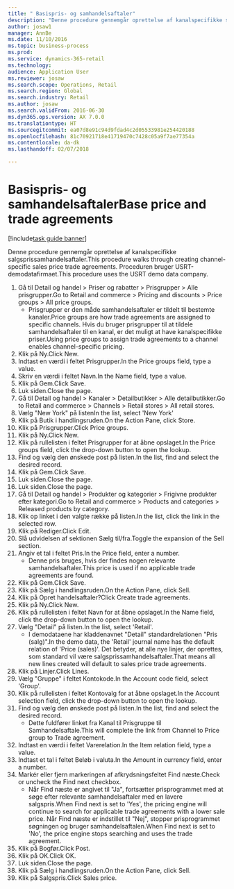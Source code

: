 ```yaml
--- 
title: " Basispris- og samhandelsaftaler"
description: "Denne procedure gennemgår oprettelse af kanalspecifikke salgsprissamhandelsaftaler."
author: josaw1
manager: AnnBe
ms.date: 11/10/2016
ms.topic: business-process
ms.prod: 
ms.service: dynamics-365-retail
ms.technology: 
audience: Application User
ms.reviewer: josaw
ms.search.scope: Operations, Retail
ms.search.region: Global
ms.search.industry: Retail
ms.author: josaw
ms.search.validFrom: 2016-06-30
ms.dyn365.ops.version: AX 7.0.0
ms.translationtype: HT
ms.sourcegitcommit: ea07d8e91c94d9fdad4c2d05533981e254420188
ms.openlocfilehash: 81c70921718e41719470c7428c05a9f7ae77354a
ms.contentlocale: da-dk
ms.lasthandoff: 02/07/2018

---
```

# <a name="base-price-and-trade-agreements"></a><span data-ttu-id="88b73-103"> Basispris- og samhandelsaftaler</span><span class="sxs-lookup"><span data-stu-id="88b73-103">Base price and trade agreements</span></span>

[!include[task guide banner](../includes/task-guide-banner.md)]

<span data-ttu-id="88b73-104">Denne procedure gennemgår oprettelse af kanalspecifikke salgsprissamhandelsaftaler.</span><span class="sxs-lookup"><span data-stu-id="88b73-104">This procedure walks through creating channel-specific sales price trade agreements.</span></span> <span data-ttu-id="88b73-105">Proceduren bruger USRT-demodatafirmaet.</span><span class="sxs-lookup"><span data-stu-id="88b73-105">This procedure uses the USRT demo data company.</span></span>

1. <span data-ttu-id="88b73-106">Gå til Detail og handel > Priser og rabatter > Prisgrupper > Alle prisgrupper.</span><span class="sxs-lookup"><span data-stu-id="88b73-106">Go to Retail and commerce > Pricing and discounts > Price groups > All price groups.</span></span>
    * <span data-ttu-id="88b73-107">Prisgrupper er den måde samhandelsaftaler er tildelt til bestemte kanaler.</span><span class="sxs-lookup"><span data-stu-id="88b73-107">Price groups are how trade agreements are assigned to specific channels.</span></span> <span data-ttu-id="88b73-108">Hvis du bruger prisgrupper til at tildele samhandelsaftaler til en kanal, er det muligt at have kanalspecifikke priser.</span><span class="sxs-lookup"><span data-stu-id="88b73-108">Using price groups to assign trade agreements to a channel enables channel-specific pricing.</span></span>  
2. <span data-ttu-id="88b73-109">Klik på Ny.</span><span class="sxs-lookup"><span data-stu-id="88b73-109">Click New.</span></span>
3. <span data-ttu-id="88b73-110">Indtast en værdi i feltet Prisgrupper.</span><span class="sxs-lookup"><span data-stu-id="88b73-110">In the Price groups field, type a value.</span></span>
4. <span data-ttu-id="88b73-111">Skriv en værdi i feltet Navn.</span><span class="sxs-lookup"><span data-stu-id="88b73-111">In the Name field, type a value.</span></span>
5. <span data-ttu-id="88b73-112">Klik på Gem.</span><span class="sxs-lookup"><span data-stu-id="88b73-112">Click Save.</span></span>
6. <span data-ttu-id="88b73-113">Luk siden.</span><span class="sxs-lookup"><span data-stu-id="88b73-113">Close the page.</span></span>
7. <span data-ttu-id="88b73-114">Gå til Detail og handel > Kanaler > Detailbutikker > Alle detailbutikker.</span><span class="sxs-lookup"><span data-stu-id="88b73-114">Go to Retail and commerce > Channels > Retail stores > All retail stores.</span></span>
8. <span data-ttu-id="88b73-115">Vælg "New York" på listen</span><span class="sxs-lookup"><span data-stu-id="88b73-115">In the list, select 'New York'</span></span>
9. <span data-ttu-id="88b73-116">Klik på Butik i handlingsruden.</span><span class="sxs-lookup"><span data-stu-id="88b73-116">On the Action Pane, click Store.</span></span>
10. <span data-ttu-id="88b73-117">Klik på Prisgrupper.</span><span class="sxs-lookup"><span data-stu-id="88b73-117">Click Price groups.</span></span>
11. <span data-ttu-id="88b73-118">Klik på Ny.</span><span class="sxs-lookup"><span data-stu-id="88b73-118">Click New.</span></span>
12. <span data-ttu-id="88b73-119">Klik på rullelisten i feltet Prisgrupper for at åbne opslaget.</span><span class="sxs-lookup"><span data-stu-id="88b73-119">In the Price groups field, click the drop-down button to open the lookup.</span></span>
13. <span data-ttu-id="88b73-120">Find og vælg den ønskede post på listen.</span><span class="sxs-lookup"><span data-stu-id="88b73-120">In the list, find and select the desired record.</span></span>
14. <span data-ttu-id="88b73-121">Klik på Gem.</span><span class="sxs-lookup"><span data-stu-id="88b73-121">Click Save.</span></span>
15. <span data-ttu-id="88b73-122">Luk siden.</span><span class="sxs-lookup"><span data-stu-id="88b73-122">Close the page.</span></span>
16. <span data-ttu-id="88b73-123">Luk siden.</span><span class="sxs-lookup"><span data-stu-id="88b73-123">Close the page.</span></span>
17. <span data-ttu-id="88b73-124">Gå til Detail og handel > Produkter og kategorier > Frigivne produkter efter kategori.</span><span class="sxs-lookup"><span data-stu-id="88b73-124">Go to Retail and commerce > Products and categories > Released products by category.</span></span>
18. <span data-ttu-id="88b73-125">Klik op linket i den valgte række på listen.</span><span class="sxs-lookup"><span data-stu-id="88b73-125">In the list, click the link in the selected row.</span></span>
19. <span data-ttu-id="88b73-126">Klik på Rediger.</span><span class="sxs-lookup"><span data-stu-id="88b73-126">Click Edit.</span></span>
20. <span data-ttu-id="88b73-127">Slå udvidelsen af sektionen Sælg til/fra.</span><span class="sxs-lookup"><span data-stu-id="88b73-127">Toggle the expansion of the Sell section.</span></span>
21. <span data-ttu-id="88b73-128">Angiv et tal i feltet Pris.</span><span class="sxs-lookup"><span data-stu-id="88b73-128">In the Price field, enter a number.</span></span>
    * <span data-ttu-id="88b73-129">Denne pris bruges, hvis der findes nogen relevante samhandelsaftaler.</span><span class="sxs-lookup"><span data-stu-id="88b73-129">This price is used if no applicable trade agreements are found.</span></span>  
22. <span data-ttu-id="88b73-130">Klik på Gem.</span><span class="sxs-lookup"><span data-stu-id="88b73-130">Click Save.</span></span>
23. <span data-ttu-id="88b73-131">Klik på Sælg i handlingsruden.</span><span class="sxs-lookup"><span data-stu-id="88b73-131">On the Action Pane, click Sell.</span></span>
24. <span data-ttu-id="88b73-132">Klik på Opret handelsaftaler?</span><span class="sxs-lookup"><span data-stu-id="88b73-132">Click Create trade agreements.</span></span>
25. <span data-ttu-id="88b73-133">Klik på Ny.</span><span class="sxs-lookup"><span data-stu-id="88b73-133">Click New.</span></span>
26. <span data-ttu-id="88b73-134">Klik på rullelisten i feltet Navn for at åbne opslaget.</span><span class="sxs-lookup"><span data-stu-id="88b73-134">In the Name field, click the drop-down button to open the lookup.</span></span>
27. <span data-ttu-id="88b73-135">Vælg "Detail" på listen.</span><span class="sxs-lookup"><span data-stu-id="88b73-135">In the list, select 'Retail'.</span></span>
    * <span data-ttu-id="88b73-136">I demodataene har kladdenavnet "Detail" standardrelationen "Pris (salg)".</span><span class="sxs-lookup"><span data-stu-id="88b73-136">In the demo data, the 'Retail' journal name has the default relation of 'Price (sales)'.</span></span> <span data-ttu-id="88b73-137">Det betyder, at alle nye linjer, der oprettes, som standard vil være salgsprissamhandelsaftaler.</span><span class="sxs-lookup"><span data-stu-id="88b73-137">That means all new lines created will default to sales price trade agreements.</span></span>  
28. <span data-ttu-id="88b73-138">Klik på Linjer.</span><span class="sxs-lookup"><span data-stu-id="88b73-138">Click Lines.</span></span>
29. <span data-ttu-id="88b73-139">Vælg "Gruppe" i feltet Kontokode.</span><span class="sxs-lookup"><span data-stu-id="88b73-139">In the Account code field, select 'Group'.</span></span>
30. <span data-ttu-id="88b73-140">Klik på rullelisten i feltet Kontovalg for at åbne opslaget.</span><span class="sxs-lookup"><span data-stu-id="88b73-140">In the Account selection field, click the drop-down button to open the lookup.</span></span>
31. <span data-ttu-id="88b73-141">Find og vælg den ønskede post på listen.</span><span class="sxs-lookup"><span data-stu-id="88b73-141">In the list, find and select the desired record.</span></span>
    * <span data-ttu-id="88b73-142">Dette fuldfører linket fra Kanal til Prisgruppe til Samhandelsaftale.</span><span class="sxs-lookup"><span data-stu-id="88b73-142">This will complete the link from Channel to Price group to Trade agreement.</span></span>  
32. <span data-ttu-id="88b73-143">Indtast en værdi i feltet Varerelation.</span><span class="sxs-lookup"><span data-stu-id="88b73-143">In the Item relation field, type a value.</span></span>
33. <span data-ttu-id="88b73-144">Indtast et tal i feltet Beløb i valuta.</span><span class="sxs-lookup"><span data-stu-id="88b73-144">In the Amount in currency field, enter a number.</span></span>
34. <span data-ttu-id="88b73-145">Markér eller fjern markeringen af afkrydsningsfeltet Find næste.</span><span class="sxs-lookup"><span data-stu-id="88b73-145">Check or uncheck the Find next checkbox.</span></span>
    * <span data-ttu-id="88b73-146">Når Find næste er angivet til "Ja", fortsætter prisprogrammet med at søge efter relevante samhandelsaftaler med en lavere salgspris.</span><span class="sxs-lookup"><span data-stu-id="88b73-146">When Find next is set to 'Yes', the pricing engine will continue to search for applicable trade agreements with a lower sale price.</span></span> <span data-ttu-id="88b73-147">Når Find næste er indstillet til "Nej", stopper prisprogrammet søgningen og bruger samhandelsaftalen.</span><span class="sxs-lookup"><span data-stu-id="88b73-147">When Find next is set to 'No', the price engine stops searching and uses the trade agreement.</span></span>  
35. <span data-ttu-id="88b73-148">Klik på Bogfør.</span><span class="sxs-lookup"><span data-stu-id="88b73-148">Click Post.</span></span>
36. <span data-ttu-id="88b73-149">Klik på OK.</span><span class="sxs-lookup"><span data-stu-id="88b73-149">Click OK.</span></span>
37. <span data-ttu-id="88b73-150">Luk siden.</span><span class="sxs-lookup"><span data-stu-id="88b73-150">Close the page.</span></span>
38. <span data-ttu-id="88b73-151">Klik på Sælg i handlingsruden.</span><span class="sxs-lookup"><span data-stu-id="88b73-151">On the Action Pane, click Sell.</span></span>
39. <span data-ttu-id="88b73-152">Klik på Salgspris.</span><span class="sxs-lookup"><span data-stu-id="88b73-152">Click Sales price.</span></span>



